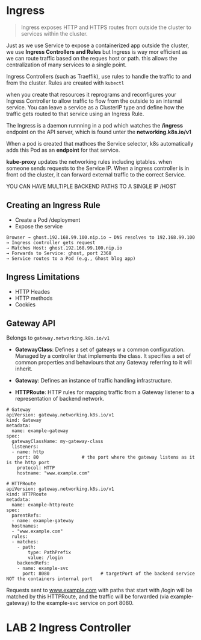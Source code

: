 # Ingress

> Ingress exposes HTTP and HTTPS routes from outside the cluster to services within the cluster.

Just as we use Service to expose a containerized app outside the cluster, we use **Ingress Controllers and Rules** but Ingress is way mor efficient as we can route traffic based on the reques host or path. this allows the centralization of many services to a single point.

Ingress Controllers (such as Traeffik), use rules to handle the traffic to and from the cluster. Rules are created with `kubectl`

when you create that resources it reprograms and reconfigures your Ingress Controller to allow traffic to flow from the outside to an internal service. You can leave a service as a ClusterIP type and define how the traffic gets routed to that service using an Ingress Rule.

The Ingress is a daemon runnning in a pod which watches the **/ingress** endpoint on the API server, which is found unter the **networking.k8s.io/v1** 

When a pod is created that mathces the Service selector, k8s automatically adds this Pod as an **endpoint** for that service.

**kube-proxy** updates the networking rules including iptables.
when someone sends requests to the Service IP. When a ingress controller is in front od the cluster, it can forward external traffic to the correct Service.

YOU CAN HAVE MULTIPLE BACKEND PATHS TO A SINGLE IP /HOST


## Creating an Ingress Rule
- Create a Pod /deployment
- Expose the service 

```
Browser → ghost.192.168.99.100.nip.io → DNS resolves to 192.168.99.100
→ Ingress controller gets request
→ Matches Host: ghost.192.168.99.100.nip.io
→ Forwards to Service: ghost, port 2368
→ Service routes to a Pod (e.g., Ghost blog app)
```


## Ingress Limitations
- HTTP Heades
- HTTP methods
- Cookies


## Gateway API
Belongs to `gateway.networking.k8s.io/v1`

- **GatewayClass**: Defines a set of gateays w a common configuration. Managed by a controller that implements the class. It specifies a set of common properties and behaviours that any Gateway referring to it will inherit.


- **Gateway**: Defines an instance of traffic handling infrastructure.
- **HTTPRoute**: HTTP rules for mapping traffic from a Gateway listener to a representation of backend network.

```
# Gateway
apiVersion: gateway.networking.k8s.io/v1
kind: Gateway
metadata:
  name: example-gateway
spec:
  gatewayClassName: my-gateway-class
  listeners:
  - name: http
    port: 80                # the port where the gateway listens as it is the http port
    protocol: HTTP
    hostname: "www.example.com"
```



```
# HTTPRoute
apiVersion: gateway.networking.k8s.io/v1
kind: HTTPRoute
metadata:
  name: example-httproute
spec:
  parentRefs:
  - name: example-gateway
  hostnames:
  - "www.example.com"
  rules:
  - matches:
    - path:
        type: PathPrefix
        value: /login
    backendRefs:
    - name: example-svc
      port: 8080                   # targetPort of the backend service NOT the containers internal port
```

Requests sent to www.example.com with paths that start with /login will be matched by this HTTPRoute, and the traffic will be forwarded (via example-gateway) to the example-svc service on port 8080.


# LAB 2 Ingress Controller
